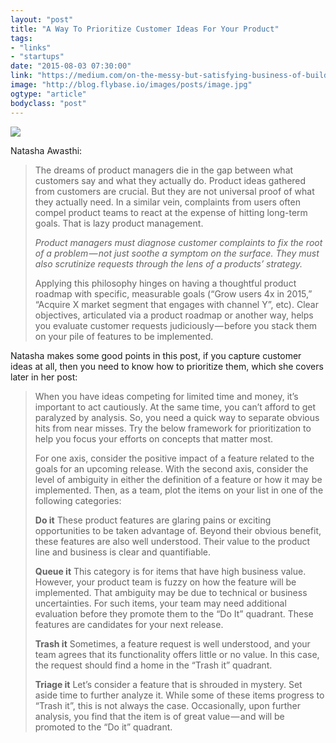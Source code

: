 ```yaml
---
layout: "post"
title: "A Way To Prioritize Customer Ideas For Your Product"
tags: 
- "links"
- "startups"
date: "2015-08-03 07:30:00"
link: "https://medium.com/on-the-messy-but-satisfying-business-of-building/a-way-to-prioritize-customer-ideas-for-your-product-83f041bab741"
image: "http://blog.flybase.io/images/posts/image.jpg"
ogtype: "article"
bodyclass: "post"
---
```


<div><div class="image splash">
	<img src="http://blog.flybase.io/images/posts/image.jpg" />
</div></div>

Natasha Awasthi:

> The dreams of product managers die in the gap between what customers say and what they actually do. Product ideas gathered from customers are crucial. But they are not universal proof of what they actually need. In a similar vein, complaints from users often compel product teams to react at the expense of hitting long-term goals. That is lazy product management.
> 
> _Product managers must diagnose customer complaints to fix the root of a problem — not just soothe a symptom on the surface. They must also scrutinize requests through the lens of a products’ strategy._
> 
> Applying this philosophy hinges on having a thoughtful product roadmap with specific, measurable goals (“Grow users 4x in 2015,” “Acquire X market segment that engages with channel Y”, etc). Clear objectives, articulated via a product roadmap or another way, helps you evaluate customer requests judiciously — before you stack them on your pile of features to be implemented.

Natasha makes some good points in this post, if you capture customer ideas at all, then you need to know how to prioritize them, which she covers later in her post:

> When you have ideas competing for limited time and money, it’s important to act cautiously. At the same time, you can’t afford to get paralyzed by analysis. So, you need a quick way to separate obvious hits from near misses. Try the below framework for prioritization to help you focus your efforts on concepts that matter most.
> 
> For one axis, consider the positive impact of a feature related to the goals for an upcoming release. With the second axis, consider the level of ambiguity in either the definition of a feature or how it may be implemented. Then, as a team, plot the items on your list in one of the following categories:
> 
> **Do it** These product features are glaring pains or exciting opportunities to be taken advantage of. Beyond their obvious benefit, these features are also well understood. Their value to the product line and business is clear and quantifiable.
> 
> **Queue it** This category is for items that have high business value. However, your product team is fuzzy on how the feature will be implemented. That ambiguity may be due to technical or business uncertainties. For such items, your team may need additional evaluation before they promote them to the “Do It” quadrant. These features are candidates for your next release.
> 
> **Trash it** Sometimes, a feature request is well understood, and your team agrees that its functionality offers little or no value. In this case, the request should find a home in the “Trash it” quadrant.
> 
> **Triage it** Let’s consider a feature that is shrouded in mystery. Set aside time to further analyze it. While some of these items progress to “Trash it”, this is not always the case. Occasionally, upon further analysis, you find that the item is of great value — and will be promoted to the “Do it” quadrant.